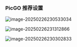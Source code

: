 ### PicGO 推荐设置

![image-20250226230533034](https://cdn.jsdelivr.net/gh/huangcancan-xbc/Drawing-bed@master/Typora/20250226230533091.png)

![image-20250226231312866](https://cdn.jsdelivr.net/gh/huangcancan-xbc/Drawing-bed@master/Typora/picgo%E8%AE%BE%E7%BD%AE20250226231312931.png)

![image-20250226230302833](https://cdn.jsdelivr.net/gh/huangcancan-xbc/Drawing-bed@master/Typora/Typora%E8%87%AA%E5%AE%9A%E4%B9%89%E5%91%BD%E5%90%8D%E4%B8%8A%E4%BC%A020250226230302950.png)